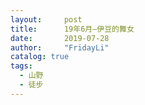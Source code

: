 ```yaml
---
layout:     post
title:      19年6月—伊豆的舞女
date:       2019-07-28
author:     "FridayLi"
catalog: true
tags:
  - 山野
  - 徒步
---
```


